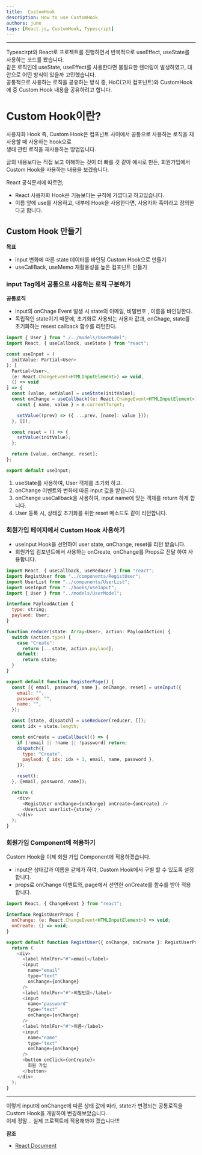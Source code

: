 ```yaml
---
title:  CustomHook
description: How to use CustomHook
authors: june
tags: [React.js, CustomHook, Typescript]
---
```


--- 

Typescirpt와 React로 프로젝트를 진행하면서 반복적으로 useEffect, useState를 사용하는 코드를 봤습니다.  
같은 로직인데 useState, useEffect를 사용한다면 불필요한 렌더링이 발생하였고, 대안으로 어떤 방식이 있을까 고민했습니다.  
공통적으로 사용하는 로직을 공유하는 방식 중, HoC(고차 컴포넌트)와 CustomHook에 중 Custom Hook 내용을 공유하려고 합니다.  


# Custom Hook이란?

사용자화 Hook 즉, Custom Hook은 컴포넌트 사이에서 공통으로 사용하는 로직을 재사용할 때 사용하는 hook으로  
생태 관련 로직을 재사용하는 방법입니다.  

글의 내용보다는 직접 보고 이해하는 것이 더 빠를 것 같아 예시로 만든, 회원가입에서 Custom Hook을 사용하는 내용을 보겠습니다.

React 공식문서에 따르면, 
- React 사용자화 Hook은 기능보다는 규칙에 가깝다고 하고있습니다.
- 이름 앞에 use를 사용하고, 내부에 Hook을 사용한다면, 사용자화 훅이라고 정의한다고 합니다.

 
## Custom Hook 만들기

**목표**

- input 변화에 따른 state 데이터를 바인딩 Custom Hook으로 만들기
- useCallBack, useMemo 재활용성을 높은 컴포넌트 만들기



### input Tag에서 공통으로 사용하는 로직 구분하기

**공통로직**

- input의 onChage Event 발생 시 state의 이메일, 비밀번호 , 이름을 바인딩한다.
- 독립적인 state이기 때문에, 초기화로 사용되는 사용자 값과, onChage, state를 초기화하는 resest callback 함수를 리턴한다.


```js
import { User } from "./../models/UserModel";
import React, { useCallback, useState } from "react";

const useInput = (
  initValue: Partial<User>
): [
  Partial<User>,
  (e: React.ChangeEvent<HTMLInputElement>) => void,
  () => void
] => {
  const [value, setValue] = useState(initValue);
  const onChange = useCallback((e: React.ChangeEvent<HTMLInputElement>) => {
    const { name, value } = e.currentTarget;

    setValue((prev) => ({ ...prev, [name]: value }));
  }, []);

  const reset = () => {
    setValue(initValue);
  };

  return [value, onChange, reset];
};

export default useInput;

```

1. useState를 사용하여, User 객체를 초기화 하고.
2. onChange 이벤트와 변화에 따른 input 값을 받습니다.
3. onChange useCallback을 사용하여, input name에 맞는 객체를 return 하게 합니다. 
4. User 등록 시, 상태값 초기화를 위한 reset 메소드도 같이 리턴합니다.



### 회원가입 페이지에서 Custom Hook 사용하기
- useInput Hook을 선언하여  user state, onChange, reset을 리턴 받습니다. 
- 회원가입 컴포넌트에서 사용하는 onCreate, onChange를 Props로 전달 하여 사용합니다.

```js
import React, { useCallback, useReducer } from "react";
import RegistUser from "../components/RegistUser";
import UserList from "../components/UserList";
import useInput from "../hooks/useInput";
import { User } from "../models/UserModel";

interface PayloadAction {
  type: string;
  paylaod: User;
}

function reducer(state: Array<User>, action: PayloadAction) {
  switch (action.type) {
    case "Create":
      return [...state, action.paylaod];
    default:
      return state;
  }
}

export default function RegisterPage() {
  const [{ email, password, name }, onChange, reset] = useInput({
    email: "",
    password: "",
    name: "",
  });

  const [state, dispatch] = useReducer(reducer, []);
  const idx = state.length;

  const onCreate = useCallback(() => {
    if (!email || !name || !password) return;
    dispatch({
      type: "Create",
      paylaod: { idx: idx + 1, email, name, password },
    });

    reset();
  }, [email, password, name]);

  return (
    <div>
      <RegistUser onChange={onChange} onCreate={onCreate} />
      <UserList userlist={state} />
    </div>
  );
}

```

### 회원가입 Component에 적용하기

Custom Hook을 이제 회원 가입 Component에 적용하겠습니다.  

- input은 상태값과 이름을 같에가 하여, Custom Hook에서 구별 할 수 있도록 설정합니다.
- props로 onChange 이벤트와, page에서 선언한 onCreate를 함수를 받아 적용합니다.

```js
import React, { ChangeEvent } from "react";

interface RegistUserProps {
  onChange: (e: React.ChangeEvent<HTMLInputElement>) => void;
  onCreate: () => void;
}

export default function RegistUser({ onChange, onCreate }: RegistUserProps) {
  return (
    <div>
      <label htmlFor="#">email</label>
      <input
        name="email"
        type="text"
        onChange={onChange}
      />
      <label htmlFor="#">비밀번호</label>
      <input
        name="password"
        type="text"
        onChange={onChange}
      />
      <label htmlFor="#">이름</label>
      <input
        name="name"
        type="text"
        onChange={onChange}
      />
      <button onClick={onCreate}>
        회원 가입
      </button>
    </div>
  );
}
```


---

이렇게 input에 onChange에 따른 상태 값에 따라, state가 변경되는 공통로직을 Custom Hook을 개발하여 변경해보았습니다.  
이제 정말... 실제 프로젝트에 적용해봐야 겠습니다!!!  




**참조**
- [React Document](https://ko.reactjs.org/docs/hooks-overview.html#building-your-own-hooks)